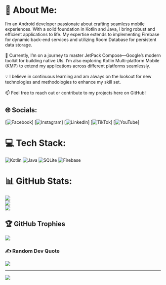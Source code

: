 # 💫 About Me:
I’m an Android developer passionate about crafting seamless mobile experiences. With a solid foundation in Kotlin and Java, I bring robust and efficient applications to life. My expertise extends to implementing Firebase for dynamic back-end services and utilizing Room Database for persistent data storage.<br><br>🌱 Currently, I’m on a journey to master JetPack Compose—Google’s modern toolkit for building native UIs. I’m also exploring Kotlin Multi-platform Mobile (KMP) to extend my applications across different platforms seamlessly.<br><br>💡 I believe in continuous learning and am always on the lookout for new technologies and methodologies to enhance my skill set.<br><br>📫 Feel free to reach out or contribute to my projects here on GitHub!


## 🌐 Socials:
[![Facebook](https://img.shields.io/badge/Facebook-%231877F2.svg?logo=Facebook&logoColor=white)] [![Instagram](https://img.shields.io/badge/Instagram-%23E4405F.svg?logo=Instagram&logoColor=white)] [![LinkedIn](https://img.shields.io/badge/LinkedIn-%230077B5.svg?logo=linkedin&logoColor=white)] [![TikTok](https://img.shields.io/badge/TikTok-%23000000.svg?logo=TikTok&logoColor=white)] [![YouTube](https://img.shields.io/badge/YouTube-%23FF0000.svg?logo=YouTube&logoColor=white)]
# 💻 Tech Stack:
![Kotlin](https://img.shields.io/badge/kotlin-%237F52FF.svg?style=for-the-badge&logo=kotlin&logoColor=white) ![Java](https://img.shields.io/badge/java-%23ED8B00.svg?style=for-the-badge&logo=openjdk&logoColor=white) ![SQLite](https://img.shields.io/badge/sqlite-%2307405e.svg?style=for-the-badge&logo=sqlite&logoColor=white) ![Firebase](https://img.shields.io/badge/Firebase-039BE5?style=for-the-badge&logo=Firebase&logoColor=white)
# 📊 GitHub Stats:
![](https://github-readme-stats.vercel.app/api?username=Aban3049&theme=dark&hide_border=false&include_all_commits=false&count_private=false)<br/>
![](https://github-readme-streak-stats.herokuapp.com/?user=Aban3049&theme=dark&hide_border=false)<br/>
![](https://github-readme-stats.vercel.app/api/top-langs/?username=Aban3049&theme=dark&hide_border=false&include_all_commits=false&count_private=false&layout=compact)

## 🏆 GitHub Trophies
![](https://github-profile-trophy.vercel.app/?username=Aban3049&theme=radical&no-frame=false&no-bg=true&margin-w=4)

### ✍️ Random Dev Quote
![](https://quotes-github-readme.vercel.app/api?type=horizontal&theme=radical)

---
[![](https://visitcount.itsvg.in/api?id=Aban3049&icon=0&color=0)](https://visitcount.itsvg.in)

<!-- Proudly created with GPRM ( https://gprm.itsvg.in ) -->
